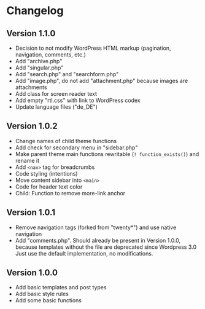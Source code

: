 # Changelog #

## Version 1.1.0 ##

* Decision to not modify WordPress HTML markup (pagination, navigation, comments, etc.)
* Add "archive.php"
* Add "singular.php"
* Add "search.php" and "searchform.php"
* Add "image.php", do not add "attachment.php" because images are attachments
* Add class for screen reader text
* Add empty "rtl.css" with link to WordPress codex
* Update language files ("de_DE")


## Version 1.0.2 ##

* Change names of child theme functions
* Add check for secondary menu in "sidebar.php"
* Make parent theme main functions rewritable (`! function_exists()`)
  and rename it
* Add `<nav>` tag for breadcrumbs
* Code styling (intentions)
* Move content sidebar into `<main>`
* Code for header text color
* Child: Function to remove more-link anchor


## Version 1.0.1 ##

* Remove navigation tags (forked from "twenty*") and use native navigation
* Add "comments.php". Should already be present in Version 1.0.0, because
  templates without the file are deprecated since Wordpress 3.0
  Just use the default implementation, no modifications.


## Version 1.0.0 ##

* Add basic templates and post types
* Add basic style rules
* Add some basic functions
